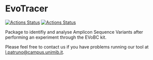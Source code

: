 EvoTracer
================

[![Actions Status](https://github.com/Nowak-Lab/REvoBC/workflows/check-master/badge.svg)](https://github.com/Nowak-Lab/REvoBC/actions?query=workflow%3Acheck-master)
[![Actions Status](https://github.com/Nowak-Lab/REvoBC/workflows/check-development/badge.svg)](https://github.com/Nowak-Lab/REvoBC/actions?query=workflow%3Acheck-development)

Package to identifiy and analyse Amplicon Sequence Variants after performing an experiment through the EVoBC kit.

Please feel free to contact us if you have problems running our tool at l.patruno@campus.unimib.it.
